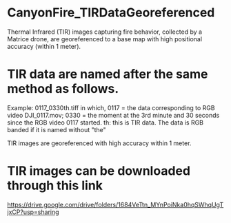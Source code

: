 # CanyonFire_TIRDataGeoreferenced

Thermal Infrared (TIR) images capturing fire behavior, collected by a Matrice drone, are georeferenced to a base map with high positional accuracy (within 1 meter).

# TIR data are named after the same method as follows.

Example: 0117_0330th.tiff
in which, 0117 = the data corresponding to RGB video DJI_0117.mov; 
          0330 = the moment at the 3rd minute and 30 seconds since the RGB video 0117 started.
          th: this is TIR data. The data is RGB banded if it is named without "the"

TIR images are georeferenced with high accuracy within 1 meter.

# TIR images can be downloaded through this link

https://drive.google.com/drive/folders/1684VeTtn_MYnPoiNka0hqSWhqUgTjxCP?usp=sharing 
